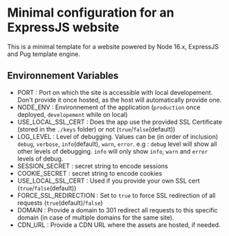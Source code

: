 # Minimal configuration for an ExpressJS website

This is a minimal template for a website powered by Node 16.x, ExpressJS and Pug template engine.

## <a name="environment"></a> Environnement Variables
- PORT : Port on which the site is accessible with local developement. Don't provide it once hosted, as the host will automatically provide one.
- NODE_ENV : Environnement of the application (`production` once deployed, `developement` while on local)
- USE_LOCAL_SSL_CERT : Does the app use the provided SSL Certificate (stored in the `./keys` folder) or not (`true`/`false`(default))
- LOG_LEVEL : Level of debugging. Values can be (in order of inclusion) `debug`, `verbose`, `info`(default), `warn`, `error`. e.g : `debug` level will show all other levels of debugging. `info` will only show `info`, `warn` and `error` levels of debug.
- SESSION_SECRET : secret string to encode sessions
- COOKIE_SECRET : secret string to encode cookies
- USE_LOCAL_SSL_CERT : Used if you provide your own SSL cert (`true`/`false`(default))
- FORCE_SSL_REDIRECTION : Set to `true` to force SSL redirection of all requests (`true`(default)/`false`)
- DOMAIN : Provide a domain to 301 redirect all requests to this specific domain (in case of multiple domains for the same site).
- CDN_URL : Provide a CDN URL where the assets are hosted, if needed.